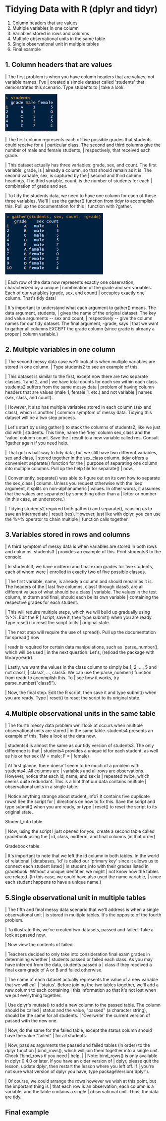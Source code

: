 # Tidying Data with R (dplyr and tidyr)

1. Column headers that are values
2. Multiple variables in one column
3. Variables stored in rows and columns
4. Multiple observational units in the same table
5. Single observational unit in multiple tables
6. Final example

## 1. Column headers that are values

| The first problem is when you have column headers that are values, not variable names. I've
| created a simple dataset called 'students' that demonstrates this scenario. Type students to
| take a look.

![Tidy1_1](/images/Tidy1_1.png)

| The first column represents each of five possible grades that students could receive for a
| particular class. The second and third columns give the number of male and female students,
| respectively, that received each grade.

| This dataset actually has three variables: grade, sex, and count. The first variable, grade, is
| already a column, so that should remain as it is. The second variable, sex, is captured by the
| second and third column headings. The third variable, count, is the number of students for each
| combination of grade and sex.

| To tidy the students data, we need to have one column for each of these three variables. We'll
| use the gather() function from tidyr to accomplish this. Pull up the documentation for this
| function with ?gather.

![Tidy1_2](/images/Tidy1_2.png)

| Each row of the data now represents exactly one observation, characterized by a unique
| combination of the grade and sex variables. Each of our variables (grade, sex, and count)
| occupies exactly one column. That's tidy data!

| It's important to understand what each argument to gather() means. The data argument, students,
| gives the name of the original dataset. The key and value arguments -- sex and count,
| respectively -- give the column names for our tidy dataset. The final argument, -grade, says
| that we want to gather all columns EXCEPT the grade column (since grade is already a proper
| column variable.)

## 2. Multiple variables in one column


| The second messy data case we'll look at is when multiple variables are stored in one column.
| Type students2 to see an example of this.



| This dataset is similar to the first, except now there are two separate classes, 1 and 2, and
| we have total counts for each sex within each class. students2 suffers from the same messy data
| problem of having column headers that are values (male_1, female_1, etc.) and not variable
| names (sex, class, and count).

| However, it also has multiple variables stored in each column (sex and class), which is another
| common symptom of messy data. Tidying this dataset will be a two step process.

| Let's start by using gather() to stack the columns of students2, like we just did with
| students. This time, name the 'key' column sex_class and the 'value' column count. Save the
| result to a new variable called res. Consult ?gather again if you need help.



| That got us half way to tidy data, but we still have two different variables, sex and class,
| stored together in the sex_class column. tidyr offers a convenient separate() function for the
| purpose of separating one column into multiple columns. Pull up the help file for separate()
| now.



| Conveniently, separate() was able to figure out on its own how to separate the sex_class
| column. Unless you request otherwise with the 'sep' argument, it splits on non-alphanumeric
| values. In other words, it assumes that the values are separated by something other than a
| letter or number (in this case, an underscore.)

| Tidying students2 required both gather() and separate(), causing us to save an intermediate
| result (res). However, just like with dplyr, you can use the %>% operator to chain multiple
| function calls together.


## 3.Variables stored in rows and columns

| A third symptom of messy data is when variables are stored in both rows and columns. students3
| provides an example of this. Print students3 to the console.



| In students3, we have midterm and final exam grades for five students, each of whom were
| enrolled in exactly two of five possible classes.

| The first variable, name, is already a column and should remain as it is. The headers of the
| last five columns, class1 through class5, are all different values of what should be a class
| variable. The values in the test column, midterm and final, should each be its own variable
| containing the respective grades for each student.

| This will require multiple steps, which we will build up gradually using %>%. Edit the R
| script, save it, then type submit() when you are ready. Type reset() to reset the script to its
| original state.





| The next step will require the use of spread(). Pull up the documentation for spread() now





| readr is required for certain data manipulations, such as `parse_number(), which will be used
| in the next question.  Let's, (re)load the package with library(readr).

| Lastly, we want the values in the class column to simply be 1, 2, ..., 5 and not class1,
| class2, ..., class5. We can use the parse_number() function from readr to accomplish this. To
| see how it works, try parse_number("class5").



| Now, the final step. Edit the R script, then save it and type submit() when you are ready. Type
| reset() to reset the script to its original state.


## 4.Multiple observational units in the same table

| The fourth messy data problem we'll look at occurs when multiple observational units are stored
| in the same table. students4 presents an example of this. Take a look at the data now.



| students4 is almost the same as our tidy version of students3. The only difference is that
| students4 provides a unique id for each student, as well as his or her sex (M = male; F =
| female)

| At first glance, there doesn't seem to be much of a problem with students4. All columns are
| variables and all rows are observations. However, notice that each id, name, and sex is
| repeated twice, which seems quite redundant. This is a hint that our data contains multiple
| observational units in a single table.





| Notice anything strange about student_info? It contains five duplicate rows! See the script for
| directions on how to fix this. Save the script and type submit() when you are ready, or type
| reset() to reset the script to its original state.




Student_info table:



| Now, using the script I just opened for you, create a second table called gradebook using the
| id, class, midterm, and final columns (in that order)



Gradebook table:



| It's important to note that we left the id column in both tables. In the world of relational
| databases, 'id' is called our 'primary key' since it allows us to connect each student listed
| in student_info with their grades listed in gradebook. Without a unique identifier, we might
| not know how the tables are related. (In this case, we could have also used the name variable,
| since each student happens to have a unique name.)

## 5.Single observational unit in multiple tables

| The fifth and final messy data scenario that we'll address is when a single observational unit
| is stored in multiple tables. It's the opposite of the fourth problem.

| To illustrate this, we've created two datasets, passed and failed. Take a look at passed now.



| Now view the contents of failed.



| Teachers decided to only take into consideration final exam grades in determining whether
| students passed or failed each class. As you may have inferred from the data, students passed a
| class if they received a final exam grade of A or B and failed otherwise.

| The name of each dataset actually represents the value of a new variable that we will call
| 'status'. Before joining the two tables together, we'll add a new column to each containing
| this information so that it's not lost when we put everything together.

| Use dplyr's mutate() to add a new column to the passed table. The column should be called
| status and the value, "passed" (a character string), should be the same for all students.
| 'Overwrite' the current version of passed with the new one.



| Now, do the same for the failed table, except the status column should have the value "failed"
| for all students.



| Now, pass as arguments the passed and failed tables (in order) to the dplyr function
| bind_rows(), which will join them together into a single unit. Check ?bind_rows if you need
| help.
| 
| Note: bind_rows() is only available in dplyr 0.4.0 or later. If you have an older version of
| dplyr, please quit the lesson, update dplyr, then restart the lesson where you left off. If
| you're not sure what version of dplyr you have, type packageVersion('dplyr').



| Of course, we could arrange the rows however we wish at this point, but the important thing is
| that each row is an observation, each column is a variable, and the table contains a single
| observational unit. Thus, the data are tidy.

## Final example

